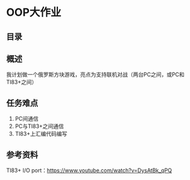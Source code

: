 <!--
 * @Author: vic123 zhangzc_efz@163.com
 * @Date: 2024-05-26 19:25:15
 * @LastEditors: vic123 zhangzc_efz@163.com
 * @LastEditTime: 2024-05-26 19:28:37
 * @FilePath: \final\oop大作业计划.md
 * @Description: 
 * 
 * Copyright (c) 2024 by vic123, All Rights Reserved. 
-->
# OOP大作业
## 目录

## 概述
我计划做一个俄罗斯方块游戏，亮点为支持联机对战（两台PC之间，或PC和TI83+之间）

## 任务难点
1. PC间通信
2. PC与TI83+之间通信
3. TI83+上汇编代码编写
## 参考资料
TI83+ I/O port：https://www.youtube.com/watch?v=DysAtBk_qPQ
